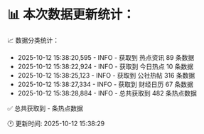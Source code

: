 📊 本次数据更新统计：
==========================

📈 数据分类统计：
- 2025-10-12 15:38:20,595 - INFO - 获取到 热点资讯 89 条数据
- 2025-10-12 15:38:22,924 - INFO - 获取到 今日热点 10 条数据
- 2025-10-12 15:38:25,123 - INFO - 获取到 公社热帖 316 条数据
- 2025-10-12 15:38:27,334 - INFO - 获取到 财经日历 67 条数据
- 2025-10-12 15:38:28,884 - INFO - 总共获取到 482 条热点数据

✅ 总共获取到 - 条热点数据

🕐 更新时间: 2025-10-12 15:38:29
